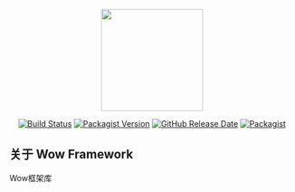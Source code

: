 <p align="center"><a href="https://github.com/925528594/wow-framework"><img src="https://github.com/925528594/wow-framework/raw/master/logo.png" width="180"></a></p>

<p align="center">
<a href="https://travis-ci.org/github/925528594/wow-framework"><img src="https://travis-ci.org/925528594/wow-framework.svg" alt="Build Status"></a>
<a href="https://packagist.org/packages/925528594/wow-framework"><img src="https://img.shields.io/packagist/v/925528594/wow-framework" alt="Packagist Version"></a>
<a href="https://github.com/925528594/wow-framework"><img src="https://img.shields.io/github/release-date/925528594/wow-framework" alt="GitHub Release Date"></a>
<a href="https://github.com/925528594/wow-framework"><img src="https://img.shields.io/github/license/925528594/wow-framework" alt="Packagist"></a>
</p>

## 关于 Wow Framework
Wow框架库